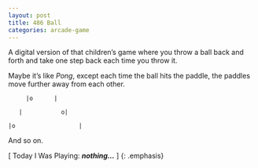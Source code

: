 ```yaml
---
layout: post
title: 486 Ball
categories: arcade-game
---
```

A digital version of that children’s game where you throw a ball back and forth and take one step back each time you throw it.

Maybe it’s like *Pong*, except each time the ball hits the paddle, the paddles move further away from each other.

         |o      |

       |           o|

    |o                  |

And so on.

[ Today I Was Playing: ***nothing…*** ]
{: .emphasis}